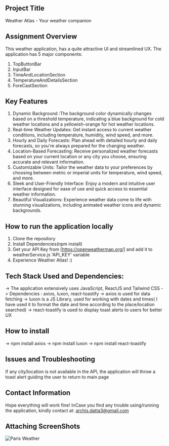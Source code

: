 
## Project Title
Weather Atlas - Your weather companion

## Assignment Overview
This weather application, has a quite attractive UI and streamlined UX. The application has 5 major components:
1) TopButtonBar
2) InputBar
3) TimeAndLocationSection
4) TemperatureAndDetailsSection
5) ForeCastSection

## Key Features
1) Dynamic Background :The background color dynamically changes based on a threshold temperature, indicating a blue background for cold weather locations and a yellowish-orange for hot weather locations.
2) Real-time Weather Updates: Get instant access to current weather conditions, including temperature, humidity, wind speed, and more.
3) Hourly and Daily Forecasts: Plan ahead with detailed hourly and daily forecasts, so you're always prepared for the changing weather.
4) Location-Based Forecasting: Receive personalized weather forecasts based on your current location or any city you choose, ensuring accurate and relevant information.
5) Customizable Units: Tailor the weather data to your preferences by choosing between metric or imperial units for temperature, wind speed, and more.
6) Sleek and User-Friendly Interface: Enjoy a modern and intuitive user interface designed for ease of use and quick access to essential weather information.
7) Beautiful Visualizations: Experience weather data come to life with stunning visualizations, including animated weather icons and dynamic backgrounds.

## How to run the application locally
1) Clone the repository
2) Install Dependencies(npm install)
3) Get your API Key from [https://openweathermap.org/] and add it to weatherService.js 'API_KEY' variable
4) Experience Weather Atlas! :)

## Tech Stack Used and Dependencies:
-> The application extensively uses JavaScript, ReactJS and Tailwind CSS
-> Dependencies : axios, luxon, react-toastify
-> axios is used for data fetching
-> luxon is a JS Library, used for working with dates and times( I have used it to format the date and time according to the place/location searched)
-> react-toastify is used to display toast alerts to users for better UX

## How to install
-> npm install axios
-> npm install luxon
-> npm install react-toastify

## Issues and Troubleshooting
If any city/location is not available in the API, the application will throw a toast alert guiding the user to return to main page

## Contact Information
Hope everything will work fine! InCase you find any trouble using/running the application, kindly contact at:
archis.datta3@gmail.com

## Attaching ScreenShots

![Paris Weather](weather-app\ScreenShots\mumbai.png?raw=true)


